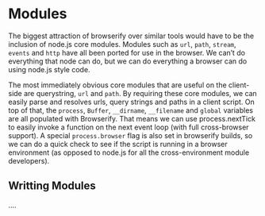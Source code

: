 # Modules

The biggest attraction of browserify over similar tools would have to be the inclusion of node.js core modules. Modules such as `url`, `path`, `stream`, `events` and `http` have all been ported for use in the browser. We can’t do everything that node can do, but we can do everything a browser can do using node.js style code.

The most immediately obvious core modules that are useful on the client-side are querystring, `url` and `path`. By requiring these core modules, we can easily parse and resolves urls, query strings and paths in a client script. On top of that, the `process`, `Buffer`, `__dirname`, `__filename` and `global` variables are all populated with Browserify. That means we can use process.nextTick to easily invoke a function on the next event loop (with full cross-browser support). A special `process.browser` flag is also set in browserify builds, so we can do a quick check to see if the script is running in a browser environment (as opposed to node.js for all the cross-environment module developers).


## Writting Modules

....
